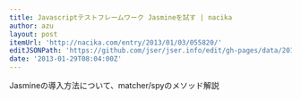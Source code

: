```yaml
---
title: Javascriptテストフレームワーク Jasmineを試す | nacika
author: azu
layout: post
itemUrl: 'http://nacika.com/entry/2013/01/03/055820/'
editJSONPath: 'https://github.com/jser/jser.info/edit/gh-pages/data/2013/01/index.json'
date: '2013-01-29T08:04:00Z'
---
```

Jasmineの導入方法について、matcher/spyのメソッド解説
